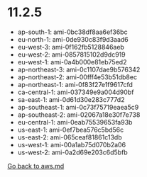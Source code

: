 
 # 11.2.5
- ap-south-1: ami-0bc38df8aa6ef36bc
- eu-north-1: ami-0de930c83f9d3aad6
- eu-west-3: ami-0f162fb5128846aeb
- eu-west-2: ami-0857815102d9dc919
- eu-west-1: ami-0a4b000e81eb75ed2
- ap-northeast-3: ami-0c1107dae9b576342
- ap-northeast-2: ami-00fff4e53b51db8ec
- ap-northeast-1: ami-0f83f27e1f9617cfd
- ca-central-1: ami-037349e9a004d90bf
- sa-east-1: ami-0d61d30e283c777d2
- ap-southeast-1: ami-0c73f75719eaea5c9
- ap-southeast-2: ami-02067a18e30f7e738
- eu-central-1: ami-0eab75539653fa93b
- us-east-1: ami-0ef7bea576c5bd56c
- us-east-2: ami-065ceaf81861c13db
- us-west-1: ami-00a1ab75d070b2a06
- us-west-2: ami-0a2d69e203c6d5bfb

[Go back to aws.md](../../aws.md) 
